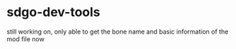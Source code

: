 # sdgo-dev-tools
still working on, only able to get the bone name and basic information of the mod file now
